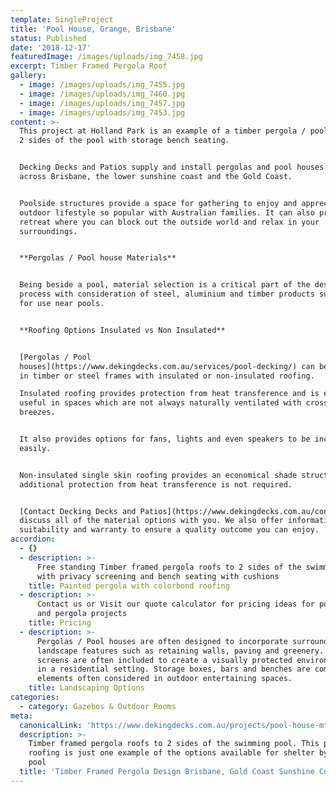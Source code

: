 ```yaml
---
template: SingleProject
title: 'Pool House, Grange, Brisbane'
status: Published
date: '2018-12-17'
featuredImage: /images/uploads/img_7458.jpg
excerpt: Timber Framed Pergola Roof
gallery:
  - image: /images/uploads/img_7455.jpg
  - image: /images/uploads/img_7460.jpg
  - image: /images/uploads/img_7457.jpg
  - image: /images/uploads/img_7453.jpg
content: >-
  This project at Holland Park is an example of a timber pergola / pool house on
  2 sides of the pool with storage bench seating. 


  Decking Decks and Patios supply and install pergolas and pool houses all
  across Brisbane, the lower sunshine coast and the Gold Coast.


  Poolside structures provide a space for gathering to enjoy and appreciate the
  outdoor lifestyle so popular with Australian families. It can also provide a
  retreat where you can block out the outside world and relax in your
  surroundings.


  **Pergolas / Pool house Materials**


  Being beside a pool, material selection is a critical part of the design
  process with consideration of steel, aluminium and timber products suitable
  for use near pools. 


  **Roofing Options Insulated vs Non Insulated**


  [Pergolas / Pool
  houses](https://www.dekingdecks.com.au/services/pool-decking/) can be supplied
  in timber or steel frames with insulated or non-insulated roofing.

  Insulated roofing provides protection from heat transference and is especially
  useful in spaces which are not always naturally ventilated with cross
  breezes. 


  It also provides options for fans, lights and even speakers to be incorporated
  easily. 


  Non-insulated single skin roofing provides an economical shade structure where
  additional protection from heat transference is not required.


  [Contact Decking Decks and Patios](https://www.dekingdecks.com.au/contact/) to
  discuss all of the material options with you. We also offer information around
  suitability and warranty to ensure a quality outcome you can enjoy.
accordion:
  - {}
  - description: >-
      Free standing Timber framed pergola roofs to 2 sides of the swimming pool
      with privacy screening and bench seating with cushions
    title: Painted pergola with colorbond roofing
  - description: >-
      Contact us or Visit our quote calculator for pricing ideas for pool house
      and pergola projects
    title: Pricing
  - description: >-
      Pergolas / Pool houses are often designed to incorporate surround
      landscape features such as retaining walls, paving and greenery. Privacy
      screens are often included to create a visually protected environment when
      in a residential setting. Storage boxes, bars and benches are common
      elements often considered in outdoor entertaining spaces.
    title: Landscaping Options
categories:
  - category: Gazebos & Outdoor Rooms
meta:
  canonicalLink: 'https://www.dekingdecks.com.au/projects/pool-house-mt-gravatt-brisbane/'
  description: >-
    Timber framed pergola roofs to 2 sides of the swimming pool. This poolside
    roofing is just one example of the options available for shelter by your
    pool
  title: 'Timber Framed Pergola Design Brisbane, Gold Coast Sunshine Coast '
---
```


